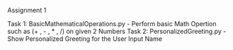Assignment 1

Task 1: BasicMathematicalOperations.py - Perform basic Math Opertion such as (+ , - , * , /) on given 2 Numbers 
Task 2: PersonalizedGreeting.py - Show Personalized Greeting for the User Input Name
